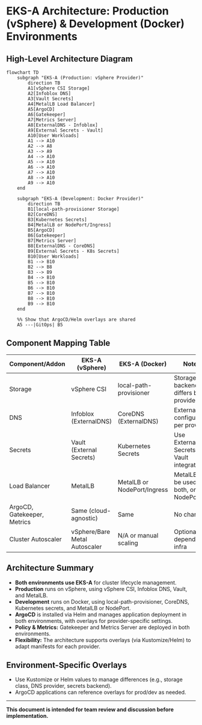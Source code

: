 # EKS-A Architecture: Production (vSphere) & Development (Docker) Environments

## High-Level Architecture Diagram

```mermaid
flowchart TD
    subgraph "EKS-A (Production: vSphere Provider)"
        direction TB
        A1[vSphere CSI Storage]
        A2[Infoblox DNS]
        A3[Vault Secrets]
        A4[MetalLB Load Balancer]
        A5[ArgoCD]
        A6[Gatekeeper]
        A7[Metrics Server]
        A8[ExternalDNS - Infoblox]
        A9[External Secrets - Vault]
        A10[User Workloads]
        A1 --> A10
        A2 --> A8
        A3 --> A9
        A4 --> A10
        A5 --> A10
        A6 --> A10
        A7 --> A10
        A8 --> A10
        A9 --> A10
    end

    subgraph "EKS-A (Development: Docker Provider)"
        direction TB
        B1[local-path-provisioner Storage]
        B2[CoreDNS]
        B3[Kubernetes Secrets]
        B4[MetalLB or NodePort/Ingress]
        B5[ArgoCD]
        B6[Gatekeeper]
        B7[Metrics Server]
        B8[ExternalDNS - CoreDNS]
        B9[External Secrets - K8s Secrets]
        B10[User Workloads]
        B1 --> B10
        B2 --> B8
        B3 --> B9
        B4 --> B10
        B5 --> B10
        B6 --> B10
        B7 --> B10
        B8 --> B10
        B9 --> B10
    end

    %% Show that ArgoCD/Helm overlays are shared
    A5 ---|GitOps| B5
```

## Component Mapping Table

| Component/Addon              | EKS-A (vSphere)                | EKS-A (Docker)                | Notes                                      |
|------------------------------|---------------------------------|-------------------------------|--------------------------------------------|
| Storage                      | vSphere CSI                     | local-path-provisioner        | Storage backend differs by provider        |
| DNS                          | Infoblox (ExternalDNS)          | CoreDNS (ExternalDNS)         | ExternalDNS configured per provider        |
| Secrets                      | Vault (External Secrets)        | Kubernetes Secrets            | Use External Secrets for Vault integration |
| Load Balancer                | MetalLB                         | MetalLB or NodePort/Ingress   | MetalLB can be used in both, or NodePort   |
| ArgoCD, Gatekeeper, Metrics  | Same (cloud-agnostic)           | Same                          | No change                                  |
| Cluster Autoscaler           | vSphere/Bare Metal Autoscaler   | N/A or manual scaling         | Optional, depends on infra                 |

## Architecture Summary

- **Both environments use EKS-A** for cluster lifecycle management.
- **Production** runs on vSphere, using vSphere CSI, Infoblox DNS, Vault, and MetalLB.
- **Development** runs on Docker, using local-path-provisioner, CoreDNS, Kubernetes secrets, and MetalLB or NodePort.
- **ArgoCD** is installed via Helm and manages application deployment in both environments, with overlays for provider-specific settings.
- **Policy & Metrics:** Gatekeeper and Metrics Server are deployed in both environments.
- **Flexibility:** The architecture supports overlays (via Kustomize/Helm) to adapt manifests for each provider.

## Environment-Specific Overlays

- Use Kustomize or Helm values to manage differences (e.g., storage class, DNS provider, secrets backend).
- ArgoCD applications can reference overlays for prod/dev as needed.

---

**This document is intended for team review and discussion before implementation.**
